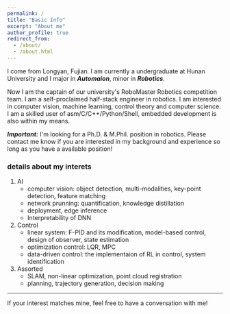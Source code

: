 ```yaml
---
permalink: /
title: "Basic Info"
excerpt: "About me"
author_profile: true
redirect_from: 
  - /about/
  - /about.html
---
```


I come from Longyan, Fujian. I am currently a undergraduate at Hunan University and I major in ***Automaion***, minor in ***Robotics***. 

Now I am the captain of our university's RoboMaster Robotics competition team. I am a self-proclaimed half-stack engineer in robotics. I am interested in computer vision, machine learning, control theory and computer science. I am a skilled user of asm/C/C++/Python/Shell, embedded development is also within my means. 

***Important:*** I'm looking for a Ph.D. \& M.Phil. position in robotics. Please contact me know if you are interested in my background and experience so long as you have a available position!


### details about my interets
1. AI
   - computer vision: object detection, multi-modalities, key-point detection, feature matching
   - network prunning: 
quantification, knowledge distillation
   - deployment, edge inference
   - Interpretability of DNN
2. Control
   - linear system:
   F-PID and its modification, model-based control, design of observer, state estimation
   - optimization control: LQR, MPC
   - data-driven control: the implementaion of RL in control, system identification
3. Assorted
   - SLAM, non-linear optimization, point cloud registration
   - planning, trajectory generation, decision making

---

If your interest matches mine, feel free to have a conversation with me!